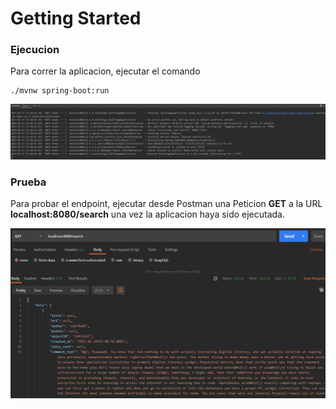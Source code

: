 # Getting Started

### Ejecucion

Para correr la aplicacion, ejecutar el comando

```shell
./mvnw spring-boot:run
```

![start.png](imgs/start.png)

### Prueba

Para probar el endpoint, ejecutar desde Postman una Peticion **GET** a la URL
**localhost:8080/search** una vez la aplicacion haya sido ejecutada.

![img.png](imgs/prueba.png)

